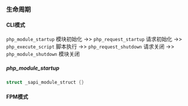 ### 生命周期

#### CLI模式

`php_module_startup` 模块初始化 ->> `php_request_startup` 请求初始化 ->> `php_execute_script` 脚本执行 ->> `php_request_shutdown` 请求关闭 ->> `php_module_shutdown` 模块关闭

##### php_module_startup

``` C
struct _sapi_module_struct {}
```

#### FPM模式

